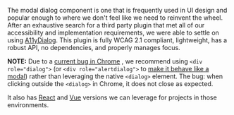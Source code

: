 The modal dialog component is one that is frequently used in UI design and
popular enough to where we don't feel like we need to reinvent the wheel. After
an exhaustive search for a third party plugin that met all of our accessibility
and implementation requirements, we were able to settle on using
<a href="https://github.com/edenspiekermann/a11y-dialog">A11yDialog</a>. This
plugin is fully WCAG 2.1 compliant, lightweight, has a robust API, no
dependencies, and properly manages focus.

<strong>NOTE:</strong>
Due to a <a href="https://github.com/edenspiekermann/a11y-dialog/issues/89#issuecomment-426983208">current bug in Chrome</a> , we recommend using `<div role="dialog">` (or `<div role="alertdialog">` to <a href="https://github.com/edenspiekermann/a11y-dialog#usage-as-a-modal">make it behave like a modal</a>) rather than leveraging the native `<dialog>` element. The bug: when clicking outside the `<dialog>` in Chrome, it does not close as expected.


It also has <a href="https://github.com/HugoGiraudel/react-a11y-dialog">React</a>
and <a href="https://github.com/morkro/vue-a11y-dialog">Vue</a> versions we can
leverage for projects in those environments.
